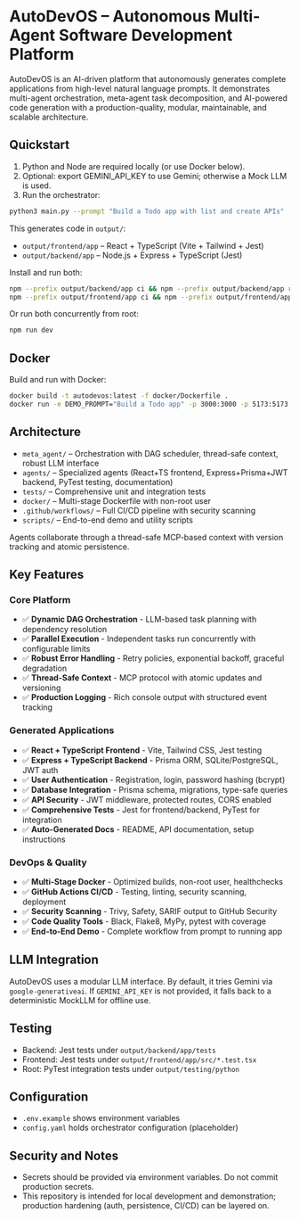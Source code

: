 # AutoDevOS – Autonomous Multi-Agent Software Development Platform

AutoDevOS is an AI-driven platform that autonomously generates complete applications from high-level natural language prompts. It demonstrates multi-agent orchestration, meta-agent task decomposition, and AI-powered code generation with a production-quality, modular, maintainable, and scalable architecture.

## Quickstart

1. Python and Node are required locally (or use Docker below).
2. Optional: export GEMINI_API_KEY to use Gemini; otherwise a Mock LLM is used.
3. Run the orchestrator:

```bash
python3 main.py --prompt "Build a Todo app with list and create APIs"
```

This generates code in `output/`:
- `output/frontend/app` – React + TypeScript (Vite + Tailwind + Jest)
- `output/backend/app` – Node.js + Express + TypeScript (Jest)

Install and run both:

```bash
npm --prefix output/backend/app ci && npm --prefix output/backend/app run dev
npm --prefix output/frontend/app ci && npm --prefix output/frontend/app run dev
```

Or run both concurrently from root:

```bash
npm run dev
```

## Docker

Build and run with Docker:

```bash
docker build -t autodevos:latest -f docker/Dockerfile .
docker run -e DEMO_PROMPT="Build a Todo app" -p 3000:3000 -p 5173:5173 autodevos:latest
```

## Architecture

- `meta_agent/` – Orchestration with DAG scheduler, thread-safe context, robust LLM interface
- `agents/` – Specialized agents (React+TS frontend, Express+Prisma+JWT backend, PyTest testing, documentation)
- `tests/` – Comprehensive unit and integration tests
- `docker/` – Multi-stage Dockerfile with non-root user
- `.github/workflows/` – Full CI/CD pipeline with security scanning
- `scripts/` – End-to-end demo and utility scripts

Agents collaborate through a thread-safe MCP-based context with version tracking and atomic persistence.

## Key Features

### Core Platform
- ✅ **Dynamic DAG Orchestration** - LLM-based task planning with dependency resolution
- ✅ **Parallel Execution** - Independent tasks run concurrently with configurable limits
- ✅ **Robust Error Handling** - Retry policies, exponential backoff, graceful degradation
- ✅ **Thread-Safe Context** - MCP protocol with atomic updates and versioning
- ✅ **Production Logging** - Rich console output with structured event tracking

### Generated Applications
- ✅ **React + TypeScript Frontend** - Vite, Tailwind CSS, Jest testing
- ✅ **Express + TypeScript Backend** - Prisma ORM, SQLite/PostgreSQL, JWT auth
- ✅ **User Authentication** - Registration, login, password hashing (bcrypt)
- ✅ **Database Integration** - Prisma schema, migrations, type-safe queries
- ✅ **API Security** - JWT middleware, protected routes, CORS enabled
- ✅ **Comprehensive Tests** - Jest for frontend/backend, PyTest for integration
- ✅ **Auto-Generated Docs** - README, API documentation, setup instructions

### DevOps & Quality
- ✅ **Multi-Stage Docker** - Optimized builds, non-root user, healthchecks
- ✅ **GitHub Actions CI/CD** - Testing, linting, security scanning, deployment
- ✅ **Security Scanning** - Trivy, Safety, SARIF output to GitHub Security
- ✅ **Code Quality Tools** - Black, Flake8, MyPy, pytest with coverage
- ✅ **End-to-End Demo** - Complete workflow from prompt to running app

## LLM Integration

AutoDevOS uses a modular LLM interface. By default, it tries Gemini via `google-generativeai`. If `GEMINI_API_KEY` is not provided, it falls back to a deterministic MockLLM for offline use.

## Testing

- Backend: Jest tests under `output/backend/app/tests`
- Frontend: Jest tests under `output/frontend/app/src/*.test.tsx`
- Root: PyTest integration tests under `output/testing/python`

## Configuration

- `.env.example` shows environment variables
- `config.yaml` holds orchestrator configuration (placeholder)

## Security and Notes

- Secrets should be provided via environment variables. Do not commit production secrets.
- This repository is intended for local development and demonstration; production hardening (auth, persistence, CI/CD) can be layered on.
